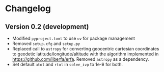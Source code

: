 # Changelog

## Version 0.2 (development)
- Modified `pyproject.toml` to use `uv` for package management
- Removed `setup.cfg` and `setup.py`
- Replaced call to `astropy` for converting geocentric cartesian coordinates
  to geodetic latitude/longitude/altitude with the algorithm implemented in
  https://github.com/liberfa/erfa. Removed `astropy` as a dependency.
- Set default `atol` and `rtol` in `solve_ivp` to 1e-9 for both.
